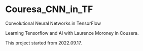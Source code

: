 # Couresa_CNN_in_TF

Convolutional Neural Networks in TensorFlow

Learning Tensorflow and AI with Laurence Moroney in Cousera.

This project started from 2022.09.17.
